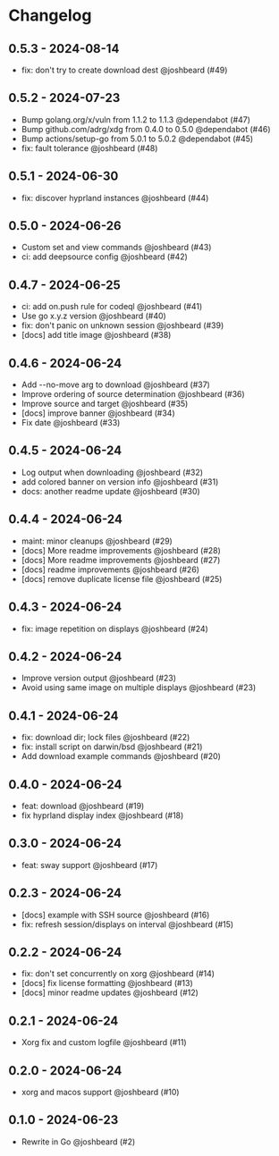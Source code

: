 # Changelog

## 0.5.3 - 2024-08-14

- fix: don't try to create download dest @joshbeard (#49)

## 0.5.2 - 2024-07-23

- Bump golang.org/x/vuln from 1.1.2 to 1.1.3 @dependabot (#47)
- Bump github.com/adrg/xdg from 0.4.0 to 0.5.0 @dependabot (#46)
- Bump actions/setup-go from 5.0.1 to 5.0.2 @dependabot (#45)
- fix: fault tolerance @joshbeard (#48)

## 0.5.1 - 2024-06-30

- fix: discover hyprland instances @joshbeard (#44)

## 0.5.0 - 2024-06-26

- Custom set and view commands @joshbeard (#43)
- ci: add deepsource config @joshbeard (#42)

## 0.4.7 - 2024-06-25

- ci: add on.push rule for codeql @joshbeard (#41)
- Use go x.y.z version @joshbeard (#40)
- fix: don't panic on unknown session @joshbeard (#39)
- [docs] add title image @joshbeard (#38)

## 0.4.6 - 2024-06-24

- Add --no-move arg to download @joshbeard (#37)
- Improve ordering of source determination @joshbeard (#36)
- Improve source and target @joshbeard (#35)
- [docs] improve banner @joshbeard (#34)
- Fix date @joshbeard (#33)

## 0.4.5 - 2024-06-24

- Log output when downloading @joshbeard (#32)
- add colored banner on version info @joshbeard (#31)
- docs: another readme update @joshbeard (#30)

## 0.4.4 - 2024-06-24

- maint: minor cleanups @joshbeard (#29)
- [docs] More readme improvements @joshbeard (#28)
- [docs] More readme improvements @joshbeard (#27)
- [docs] readme improvements @joshbeard (#26)
- [docs] remove duplicate license file @joshbeard (#25)

## 0.4.3 - 2024-06-24

- fix: image repetition on displays @joshbeard (#24)

## 0.4.2 - 2024-06-24

- Improve version output @joshbeard (#23)
- Avoid using same image on multiple displays @joshbeard (#23)

## 0.4.1 - 2024-06-24

- fix: download dir; lock files @joshbeard (#22)
- fix: install script on darwin/bsd @joshbeard (#21)
- Add download example commands @joshbeard (#20)

## 0.4.0 - 2024-06-24

- feat: download @joshbeard (#19)
- fix hyprland display index @joshbeard (#18)

## 0.3.0 - 2024-06-24

- feat: sway support @joshbeard (#17)

## 0.2.3 - 2024-06-24

- [docs] example with SSH source @joshbeard (#16)
- fix: refresh session/displays on interval @joshbeard (#15)

## 0.2.2 - 2024-06-24

- fix: don't set concurrently on xorg @joshbeard (#14)
- [docs] fix license formatting @joshbeard (#13)
- [docs] minor readme updates @joshbeard (#12)

## 0.2.1 - 2024-06-24

- Xorg fix and custom logfile @joshbeard (#11)

## 0.2.0 - 2024-06-24

- xorg and macos support @joshbeard (#10)

## 0.1.0 - 2024-06-23

- Rewrite in Go @joshbeard (#2)
